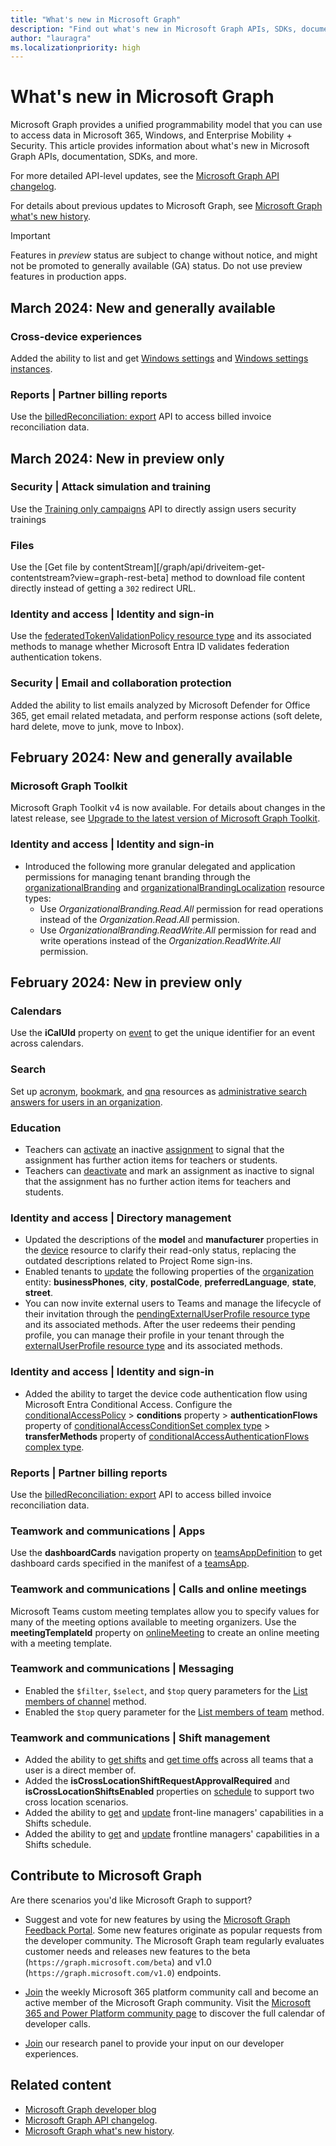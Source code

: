 ```yaml
---
title: "What's new in Microsoft Graph"
description: "Find out what's new in Microsoft Graph APIs, SDKs, documentation, and other resources."
author: "lauragra"
ms.localizationpriority: high
---
```


# What's new in Microsoft Graph

Microsoft Graph provides a unified programmability model that you can use to access data in Microsoft 365, Windows, and Enterprise Mobility + Security. This article provides information about what's new in Microsoft Graph APIs, documentation, SDKs, and more.

For more detailed API-level updates, see the [Microsoft Graph API changelog](https://developer.microsoft.com/graph/changelog/).

For details about previous updates to Microsoft Graph, see [Microsoft Graph what's new history](whats-new-earlier.md).

> [!IMPORTANT]
> Features in _preview_ status are subject to change without notice, and might not be promoted to generally available (GA) status. Do not use preview features in production apps.

## March 2024: New and generally available

### Cross-device experiences

Added the ability to list and get [Windows settings](/graph/api/resources/windowssetting) and [Windows settings instances](/graph/api/resources/windowssettinginstance).

### Reports | Partner billing reports

Use the [billedReconciliation: export](/graph/api/partners-billing-billedreconciliation-export) API to access billed invoice reconciliation data.

## March 2024: New in preview only

### Security | Attack simulation and training

Use the [Training only campaigns](/graph/api/resources/trainingcampaign?view=graph-rest-beta&preserve-view=true) API to directly assign users security trainings

### Files

Use the [Get file by contentStream][/graph/api/driveitem-get-contentstream?view=graph-rest-beta] method to download file content directly instead of getting a `302` redirect URL.

### Identity and access | Identity and sign-in

Use the [federatedTokenValidationPolicy resource type](/graph/api/resources/federatedtokenvalidationpolicy?view=graph-rest-beta&preserve-view=true) and its associated methods to manage whether Microsoft Entra ID validates federation authentication tokens.

### Security | Email and collaboration protection

Added the ability to list emails analyzed by Microsoft Defender for Office 365, get email related metadata, and perform response actions (soft delete, hard delete, move to junk, move to Inbox). 

## February 2024: New and generally available

### Microsoft Graph Toolkit

Microsoft Graph Toolkit v4 is now available. For details about changes in the latest release, see [Upgrade to the latest version of Microsoft Graph Toolkit](/graph/toolkit/upgrade).

### Identity and access | Identity and sign-in

- Introduced the following more granular delegated and application permissions for managing tenant branding through the [organizationalBranding](/graph/api/resources/organizationalbranding?view=graph-rest-beta&preserve-view=true) and [organizationalBrandingLocalization](/graph/api/resources/organizationalbrandinglocalization?view=graph-rest-beta&preserve-view=true) resource types:
  - Use *OrganizationalBranding.Read.All* permission for read operations instead of the *Organization.Read.All* permission.
  - Use *OrganizationalBranding.ReadWrite.All* permission for read and write operations instead of the *Organization.ReadWrite.All* permission.

## February 2024: New in preview only


### Calendars

Use the **iCalUId** property on [event](/graph/api/resources/event?view=graph-rest-beta&preserve-view=true) to get the unique identifier for an event across calendars.

### Search

Set up [acronym](/graph/api/resources/search-acronym), [bookmark](/graph/api/resources/search-bookmark), and [qna](/graph/api/resources/search-qna) resources as [administrative search answers for users in an organization](search-concept-answers.md).

### Education

- Teachers can [activate](/graph/api/educationassignment-activate?view=graph-rest-beta&preserve-view=true) an inactive [assignment](/graph/api/resources/educationassignment?view=graph-rest-beta&preserve-view=true) to signal that the assignment has further action items for teachers or students.
- Teachers can [deactivate](/graph/api/educationassignment-deactivate?view=graph-rest-beta&preserve-view=true) and mark an assignment as inactive to signal that the assignment has no further action items for teachers and students.

### Identity and access | Directory management

- Updated the descriptions of the **model** and **manufacturer** properties in the [device](/graph/api/resources/device?view=graph-rest-beta&preserve-view=true) resource to clarify their read-only status, replacing the outdated descriptions related to Project Rome sign-ins.
- Enabled tenants to [update](/graph/api/organization-update?view=graph-rest-beta&preserve-view=true) the following properties of the [organization](/graph/api/resources/organization?view=graph-rest-beta&preserve-view=true) entity: **businessPhones**, **city**, **postalCode**, **preferredLanguage**, **state**, **street**.
- You can now invite external users to Teams and manage the lifecycle of their invitation through the [pendingExternalUserProfile resource type](/graph/api/resources/pendingexternaluserprofile?view=graph-rest-beta&preserve-view=true) and its associated methods. After the user redeems their pending profile, you can manage their profile in your tenant through the [externalUserProfile resource type](/graph/api/resources/externaluserprofile?view=graph-rest-beta&preserve-view=true) and its associated methods.
 
### Identity and access | Identity and sign-in
- Added the ability to target the device code authentication flow using Microsoft Entra Conditional Access. Configure the [conditionalAccessPolicy](/graph/api/resources/conditionalaccesspolicy?view=graph-rest-beta&preserve-view=true) > **conditions** property > **authenticationFlows** property of [conditionalAccessConditionSet complex type](/graph/api/resources/conditionalaccessconditionset?view=graph-rest-beta&preserve-view=true) > **transferMethods** property of [conditionalAccessAuthenticationFlows complex type](/graph/api/resources/conditionalaccessauthenticationflows?view=graph-rest-beta&preserve-view=true).

### Reports | Partner billing reports

Use the [billedReconciliation: export](/graph/api/partners-billing-billedreconciliation-export?view=graph-rest-beta&preserve-view=true) API to access billed invoice reconciliation data.

### Teamwork and communications | Apps

Use the **dashboardCards** navigation property on [teamsAppDefinition](/graph/api/resources/teamsappdefinition?view=graph-rest-beta&preserve-view=true) to get dashboard cards specified in the manifest of a [teamsApp](/graph/api/resources/teamsapp?view=graph-rest-beta&preserve-view=true).

### Teamwork and communications | Calls and online meetings

Microsoft Teams custom meeting templates allow you to specify values for many of the meeting options available to meeting organizers. Use the **meetingTemplateId** property on [onlineMeeting](/graph/api/resources/onlinemeeting?view=graph-rest-beta&preserve-view=true) to create an online meeting with a meeting template.

### Teamwork and communications | Messaging

- Enabled the `$filter`, `$select`, and `$top` query parameters for the [List members of channel](/graph/api/channel-list-members?view=graph-rest-beta&preserve-view=true) method.
- Enabled the `$top` query parameter for the [List members of team](/graph/api/team-list-members?view=graph-rest-beta&preserve-view=true) method.

### Teamwork and communications | Shift management

- Added the ability to [get shifts](/graph/api/team-getshifts?view=graph-rest-beta&preserve-view=true) and [get time offs](/graph/api/team-gettimesoff?view=graph-rest-beta&preserve-view=true) across all teams that a user is a direct member of.
- Added the **isCrossLocationShiftRequestApprovalRequired** and **isCrossLocationShiftsEnabled** properties on [schedule](/graph/api/resources/schedule?view=graph-rest-beta&preserve-view=true) to support two cross location scenarios.
- Added the ability to [get](/graph/api/shiftsroledefinition-get) and [update](/graph/api/shiftsroledefinition-update) front-line managers' capabilities in a Shifts schedule.
- Added the ability to [get](/graph/api/shiftsroledefinition-get) and [update](/graph/api/shiftsroledefinition-update) frontline managers' capabilities in a Shifts schedule.

## Contribute to Microsoft Graph

Are there scenarios you'd like Microsoft Graph to support? 

- Suggest and vote for new features by using the [Microsoft Graph Feedback Portal](https://aka.ms/graphfeedback). Some new features originate as popular requests from the developer community. The Microsoft Graph team regularly evaluates customer needs and releases new features to the beta (`https://graph.microsoft.com/beta`) and v1.0 (`https://graph.microsoft.com/v1.0`) endpoints.

- [Join](https://aka.ms/m365-dev-call) the weekly Microsoft 365 platform community call and become an active member of the Microsoft Graph community. Visit the [Microsoft 365 and Power Platform community page](https://aka.ms/community/calls) to discover the full calendar of developer calls.

- [Join](https://ux.microsoft.com/Panel/M365Devs?utm_source=graphDocs) our research panel to provide your input on our developer experiences.

## Related content
- [Microsoft Graph developer blog](https://devblogs.microsoft.com/microsoft365dev/category/microsoft-graph/)
- [Microsoft Graph API changelog](https://developer.microsoft.com/graph/changelog/).
- [Microsoft Graph what's new history](whats-new-earlier.md).
